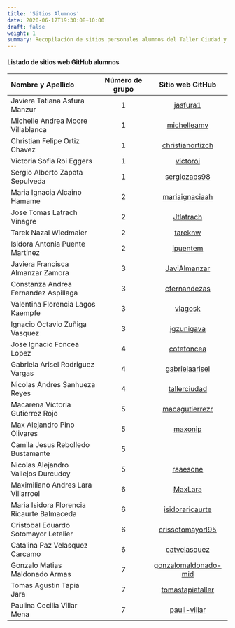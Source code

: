 ```yaml
---
title: 'Sitios Alumnos'
date: 2020-06-17T19:30:08+10:00
draft: false
weight: 1
summary: Recopilación de sitios personales alumnos del Taller Ciudad y Espacio.
---
```


#### Listado de sitios web GitHub alumnos


| Nombre y Apellido | Número de grupo | Sitio web GitHub   | 
| :--------------- | :-------------: | :----------------: | 
|Javiera Tatiana Asfura Manzur|1|[jasfura1](https://jasfura1.github.io/)|
|Michelle Andrea Moore Villablanca|1|[michelleamv](https://michelleamv.github.io/)|
|Christian Felipe Ortiz Chavez|1|[christianortizch](https://christianortizch.github.io/)|
|Victoria Sofia Roi Eggers|1|[victoroi](https://victoroi.github.io/)|
|Sergio Alberto Zapata Sepulveda|1|[sergiozaps98](https://sergiozaps98.github.io/)|
|Maria Ignacia Alcaino Hamame|2|[mariaignaciaah](https://mariaignaciaah.github.io/)|
|Jose Tomas Latrach Vinagre|2|[Jtlatrach](https://Jtlatrach.github.io/)|
|Tarek Nazal Wiedmaier|2|[tareknw](https://tareknw.github.io/)|
|Isidora Antonia Puente Martinez|2|[ipuentem](https://ipuentem.github.io/)|
|Javiera Francisca Almanzar Zamora|3|[JaviAlmanzar](https://JaviAlmanzar.github.io/)|
|Constanza Andrea Fernandez Aspillaga|3|[cfernandezas](https://cfernandezas.github.io/)|
|Valentina Florencia Lagos Kaempfe|3|[vlagosk](https://vlagosk.github.io/)|
|Ignacio Octavio Zuñiga Vasquez|3|[igzunigava](https://igzunigava.github.io/)|
|Jose Ignacio Foncea Lopez|4|[cotefoncea](https://cotefoncea.github.io/)|
|Gabriela Arisel Rodriguez Vargas|4|[gabrielaarisel](https://gabrielaarisel.github.io/)|
|Nicolas Andres Sanhueza Reyes|4|[tallerciudad](https://tallerciudad.github.io/)|
|Macarena Victoria Gutierrez Rojo|5|[macagutierrezr](https://macagutierrezr.github.io/)|
|Max Alejandro Pino Olivares|5|[maxonip](https://maxonip.github.io/)|
|Camila Jesus Rebolledo Bustamante|5|[](https://.github.io/)|
|Nicolas Alejandro Vallejos Durcudoy|5|[raaesone](https://raaesone.github.io/)|
|Maximiliano Andres Lara Villarroel|6|[MaxLara](https://MaxLara.github.io/)|
|Maria Isidora Florencia Ricaurte Balmaceda|6|[isidoraricaurte](https://isidoraricaurte.github.io/)|
|Cristobal Eduardo Sotomayor Letelier|6|[crissotomayorl95](https://crissotomayorl95.github.io/)|
|Catalina Paz Velasquez Carcamo|6|[catvelasquez](https://catvelasquez.github.io/)|
|Gonzalo Matias Maldonado Armas|7|[gonzalomaldonado-mid](https://gonzalomaldonado-mid.github.io/)|
|Tomas Agustin Tapia Jara|7|[tomastapiataller](https://tomastapiataller.github.io/)|
|Paulina Cecilia Villar Mena|7|[pauli-villar](https://pauli-villar.github.io/)|
 